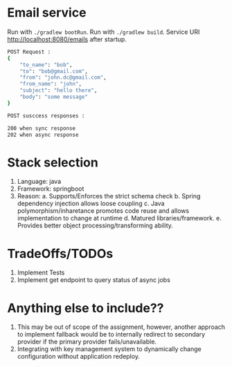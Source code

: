 
# Email service
Run with `./gradlew bootRun`.
Run with `./gradlew build`.
 Service URI [http://localhost:8080/emails](http://localhost:8080/emails) after startup.
```sh
POST Request :
{
    "to_name": "bob",
    "to": "bob@gmail.com",
    "from": "john.dc@gmail.com",
    "from_name": "john",
    "subject": "hello there",
    "body": "some message"
}

POST susccess responses :

200 when sync response
202 when async response

```
# Stack selection
1. Language: java
2. Framework: springboot
3. Reason:
  a. Supports/Enforces the strict schema check 
  b. Spring dependency injection allows loose coupling
  c. Java polymorphism/inharetance promotes code reuse and allows implementation to change at runtime 
  d. Matured libraries/framework.
  e. Provides better object processing/transforming ability. 

# TradeOffs/TODOs
1. Implement Tests
2. Implement get endpoint to query status of async jobs

# Anything else to include??
1. This may be out of scope of the assignment,
   however, another approach to implement fallback would be to
   internally redirect to secondary provider if the primary provider fails/unavailable.
2. Integrating with key management system to dynamically change configuration without application redeploy.


